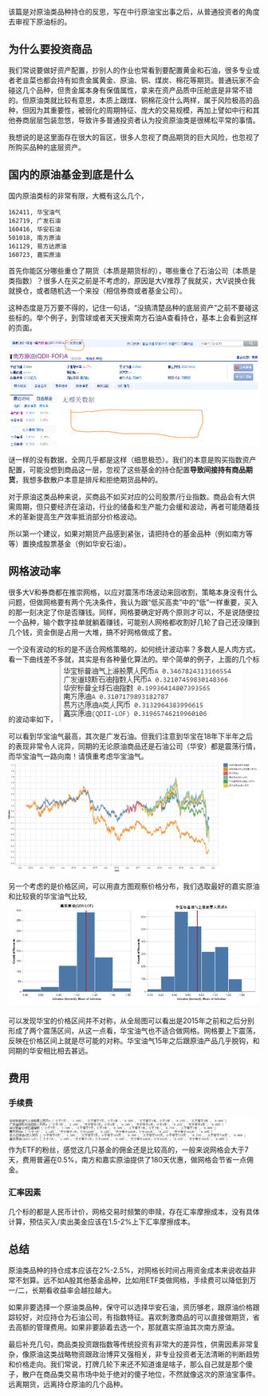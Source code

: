 该篇是对原油类品种持仓的反思，写在中行原油宝出事之后，从普通投资者的角度去审视下原油标的。

## 为什么要投资商品
我们常说要做好资产配置，抄别人的作业也常看到要配置黄金和石油，很多专业或者老韭菜也都会持有如贵金属黄金、原油、铜、煤炭、棉花等期货。普通玩家不会碰这几个品种，但贵金属本身有保值属性，拿来在资产品质中压舱底是非常不错的。但原油类就比较有意思，本质上跟煤、铜棉花没什么两样，属于风险极高的品种，但因为其重要性，被弱化的周期特征、庞大的交易规模，再加上譬如中行和其他券商层层包装忽悠，导致许多普通投资者认为投资原油类是很稀松平常的事情。

我想说的是这里面存在很大的盲区，很多人忽视了商品期货的巨大风险，也忽视了所购买品种的底层资产。

## 国内的原油基金到底是什么
国内原油类标的非常有限，大概有这么几个，

```
162411, 华宝油气
162719, 广发石油
160416, 华安石油
501018, 南方原油
161129, 易方达原油
160723, 嘉实原油
```

首先你能区分哪些重仓了期货（本质是期货标的），哪些重仓了石油公司（本质是类指数）？很多人在买之前是不考虑的，原因是大V推荐了我就买，大V说换仓我就换仓，或者随机选一个来投（相信券商或者基金公司）。

这种态度是万万要不得的，记住一句话，“没搞清楚品种的底层资产”之前不要碰这些标的。举个例子，到雪球或者天天搜索南方石油A查看持仓，基本上会看到这样的页面。

![img](..\\static\images\Snipaste_2020-04-25_17-53-31.png)

谜一样的没有数据，全网几乎都是这样（细思极恐）。我们的本意是购买指数资产配置，可能没想到商品这一层，忽视了这些基金的持仓配置**导致间接持有商品期货**，我想多数散户本意是排斥和拒绝期货品种的。

对于原油这类品种来说，买商品不如买对应的公司股票/行业指数。商品会有大供需周期，但只要经济在滚动，行业的储备和生产能力会缓和波动，再者可能随着技术的革新提高生产效率抵消部分价格波动。

所以第一个建议，如果对期货产品感到紧张，请把持仓的基金品种（例如南方等等）置换成股票基金（例如华安石油）。

## 网格波动率
很多大V和券商都在推崇网格，以应对震荡市场波动来回收割，策略本身没有什么问题，但做网格要有两个先决条件，我认为跟“低买高卖”中的“低”一样重要，买入的那一刻决定了你是否赚钱。同样，网格要确定好两个原则才可以，不是说随便拉一个品种，输个数字挂单就躺着赚钱，可能别人网格都收割好几轮了自己还没赚到几个钱，资金倒是占用一大堆，搞不好网格做成了套。

一个没有波动的标的是不适合网格策略的，如何统计波动率？多数人是人肉方式，看一下曲线差不多就，其实是有各种量化算法的。举个简单的例子，上面的几个标的波动率如下，
![img](..\\static\images\Snipaste_2020-04-25_18-10-44.png)

可以看到华宝油气最高，其次是广发石油。但我们注意到华宝在18年下半年之后的表现非常令人诧异，同期的无论原油商品还是石油公司（华安）都是震荡行情，而华宝油气一路向南！请慎重考虑华宝油气。![img](..\static\images\Snipaste_2020-04-25_22-18-50.png)

另一个考虑的是价格区间，可以用直方图观察价格分布，我们选取最好的嘉实原油和比较衰的华宝油气比较,
![img](..\\static\images\Snipaste_2020-04-25_22-17-31.png)

可以发现华宝的价格区间并不对称，从全局图可以看出是2015年之前和之后分别形成了两个震荡区间，从这一点看，华宝油气也不适合做网格。网格要上下震荡，反映在价格区间上就是尽可能的对称。华宝油气15年之后跟原油产品几乎脱钩，和同期的华安相比相去甚远。

## 费用
### 手续费
![img](..\\static\images\Snipaste_2020-04-25_22-24-19.png)
作为ETF的粉丝，感觉这几只基金的佣金还是比较高的，一般来说网格会大于7天，费用普遍在0.5%，南方和嘉实原油提供了180天优惠，做网格会节省一点佣金。

### 汇率因素
几个标的都是人民币计价，网格交易时频繁的申赎，存在汇率摩擦成本，没有具体计算，预估买入/卖出美金应该在1.5-2%上下汇率摩擦成本。

## 总结
原油类品种的持仓成本应该在2%-2.5%，对网格长时间占用资金成本来说收益非常不划算。远不如A股其他基金品种，比如用ETF类做网格，手续费可以降低到万一/二，长期看收益率会越拉越大。

如果非要选择一个原油类品种，保守可以选择华安石油，资历够老，跟原油价格跟踪较好，对应持仓为石油公司，有指数特征。喜欢刺激商品的可以直接做期货，省去高额的管理费用。如果非要舔着去选一个，那就嘉实原油其次南方原油。

最后补充几句，商品类投资跟指数等传统投资有非常大的差异性，供需因素非常复杂，像原油这类战略物资跟政治博弈又强相关，非专业投资者无法清晰的判断趋势和价格走向。我们常说，打牌几轮下来还不知道谁是啥子，那么自己就是那个傻子，散户在商品类交易市场中处于绝对的傻子地位，不然就像这次的原油宝事件。远离期货，远离持仓原油的几个品种。
